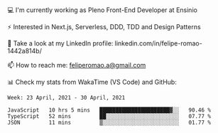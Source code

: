 💻 I'm currently working as Pleno Front-End Developer at Ensinio

⚡ Interested in Next.js, Serverless, DDD, TDD and Design Patterns

👥 Take a look at my LinkedIn profile: linkedin.com/in/felipe-romao-1442a814b/

📫 How to reach me: feliperomao.a@gmail.com

📊 Check my stats from WakaTime (VS Code) and GitHub:

<!--START_SECTION:waka-->
```text
Week: 23 April, 2021 - 30 April, 2021

JavaScript   10 hrs 5 mins   ██████████████████████▓░░   90.46 % 
TypeScript   52 mins         ██░░░░░░░░░░░░░░░░░░░░░░░   07.77 % 
JSON         11 mins         ▒░░░░░░░░░░░░░░░░░░░░░░░░   01.77 % 
```
<!--END_SECTION:waka-->
